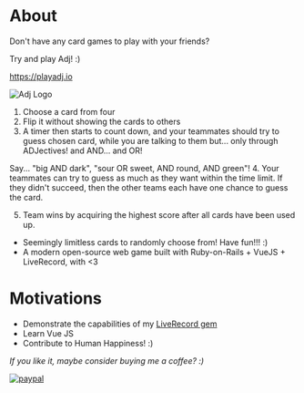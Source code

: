 # About


Don't have any card games to play with your friends?

Try and play Adj! :)

https://playadj.io

![Adj Logo](https://playadj.io/assets/adj_favicon-4a8bae46e0c9731d470191a8c795e87c1e5ccd44d313d951d003a3dc2742cdf3.png)

1. Choose a card from four
2. Flip it without showing the cards to others
3. A timer then starts to count down, and your teammates should try to guess chosen card, while you are talking to them but...
  only through ADJectives!
  and AND...
  and OR!

  Say... "big AND dark", "sour OR sweet, AND round, AND green"!
4. Your teammates can try to guess as much as they want within the time limit. If they didn't succeed, then the other teams each have one chance to guess the card.

5. Team wins by acquiring the highest score after all cards have been used up.

* Seemingly limitless cards to randomly choose from! Have fun!!! :)
* A modern open-source web game built with Ruby-on-Rails + VueJS + LiveRecord, with <3

# Motivations

* Demonstrate the capabilities of my [LiveRecord gem](https://github.com/jrpolidario/live_record)
* Learn Vue JS
* Contribute to Human Happiness! :)

*If you like it, maybe consider buying me a coffee? :)*

[![paypal](https://www.paypalobjects.com/en_US/i/btn/btn_donateCC_LG.gif)](https://www.paypal.com/cgi-bin/webscr?cmd=_s-xclick&hosted_button_id=Q5MGDZNU4T2YU)
